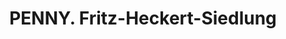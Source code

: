 ---
title: "PENNY. Fritz-Heckert-Siedlung"
url: /hoyerswerda/penny-fritz-heckert-siedlung/
shop: Supermarkt
---